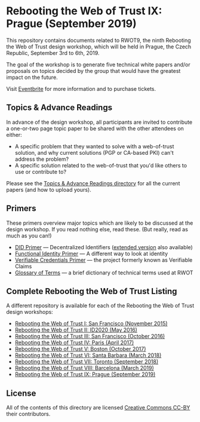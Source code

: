 # Rebooting the Web of Trust IX: Prague (September 2019)

This repository contains documents related to RWOT9, the ninth
Rebooting the Web of Trust design workshop, which will be held
in Prague, the Czech Republic, September 3rd to 6th, 2019. 

The goal of the workshop is to generate five technical white papers 
and/or proposals on topics decided by the group that would have the 
greatest impact on the future.

Visit [Eventbrite](http://rwot9.eventbrite.com) for more information and to purchase tickets.

## Topics & Advance Readings

In advance of the design workshop, all participants are invited to contribute a
one-or-two page topic paper to be shared with the other attendees on
either:

   * A specific problem that they wanted to solve with a web-of-trust solution, and why current solutions (PGP or CA-based PKI) can't address the problem?
   * A specific solution related to the web-of-trust that you'd like others to use or contribute to?

Please see the [Topics & Advance Readings directory](topics-and-advance-readings) for all the current papers (and how to upload yours).

## Primers

These primers overview major topics which are likely to be discussed at the design workshop. If you read nothing else, read these. (But really, read as much as you can!)

* [DID Primer](https://github.com/WebOfTrustInfo/rwot9-prague/blob/master/topics-and-advance-readings/did-primer.md) — Decentralized Identifiers ([extended version](https://github.com/WebOfTrustInfo/rwot9-prague/blob/master/topics-and-advance-readings/did-primer-extended.md) also available)
* [Functional Identity Primer](https://github.com/WebOfTrustInfo/rwot9-prague/blob/master/topics-and-advance-readings/functional-identity-primer.md) — A different way to look at identity
* [Verifiable Credentials Primer](https://github.com/WebOfTrustInfo/rwot9-prague/blob/master/topics-and-advance-readings/verifiable-credentials-primer.md) — the project formerly known as Verifiable Claims
* [Glossary of Terms](https://github.com/WebOfTrustInfo/rwot9-prague/blob/master/topics-and-advance-readings/glossary-primer.md) — a brief dictionary of technical terms used at RWOT

## Complete Rebooting the Web of Trust Listing

A different repository is available for each of the Rebooting the Web of Trust design workshops:

* [Rebooting the Web of Trust I: San Francisco (November 2015)](https://github.com/WebOfTrustInfo/rebooting-the-web-of-trust)
* [Rebooting the Web of Trust II: ID2020 (May 2016)](https://github.com/WebOfTrustInfo/ID2020DesignWorkshop)
* [Rebooting the Web of Trust III: San Francisco (October 2016)](https://github.com/WebOfTrustInfo/rebooting-the-web-of-trust-fall2016)
* [Rebooting the Web of Trust IV: Paris (April 2017)](https://github.com/WebOfTrustInfo/rebooting-the-web-of-trust-spring2017)
* [Rebooting the Web of Trust V: Boston (October 2017)](https://github.com/WebOfTrustInfo/rebooting-the-web-of-trust-fall2017)
* [Rebooting the Web of Trust VI: Santa Barbara (March 2018)](https://github.com/WebOfTrustInfo/rebooting-the-web-of-trust-spring2018)
* [Rebooting the Web of Trust VII: Toronto (September 2018)](https://github.com/WebOfTrustInfo/rwot7-fall2018)
* [Rebooting the Web of Trust VIII: Barcelona (March 2019)](https://github.com/WebOfTrustInfo/rwot8-barcelona)
* [Rebooting the Web of Trust IX: Prague (September 2019)](https://github.com/WebOfTrustInfo/rwot9-prague)

## License

All of the contents of this directory are licensed [Creative Commons CC-BY](https://github.com/WebOfTrustInfo/rebooting-the-web-of-trust/blob/master/final-documents/LICENSE-CC-BY-4.0.md) their contributors.
